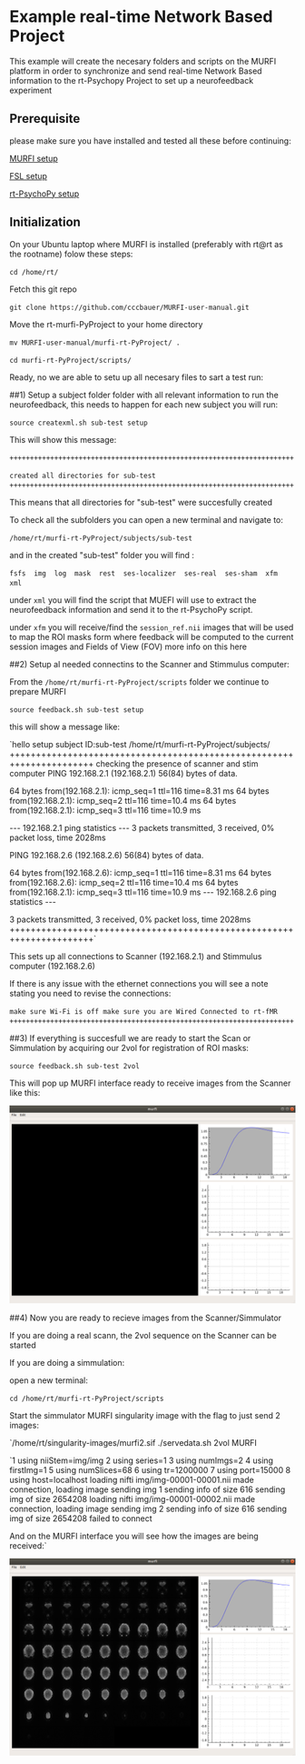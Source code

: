 # Example real-time Network Based Project

This example will create the necesary folders and scripts on the MURFI platform in order to synchronize and send real-time Network Based information to the 
rt-Psychopy Project to set up a neurofeedback experiment

## Prerequisite 

please make sure you have installed and tested all these before continuing:

[MURFI setup](https://github.com/cccbauer/MURFI-user-manual/blob/main/murfi-setup.md)

[FSL setup](https://github.com/cccbauer/MURFI-user-manual/blob/main/fsl-setup.md)

[rt-PsychoPy setup](https://github.com/cccbauer/MURFI-user-manual/blob/main/rt-PsychoPy/README.md)

## Initialization

On your Ubuntu laptop where MURFI is installed (preferably with rt@rt as the rootname) folow these steps:

`cd /home/rt/`

Fetch this git repo

`git clone https://github.com/cccbauer/MURFI-user-manual.git`

Move the rt-murfi-PyProject to your home directory

`mv MURFI-user-manual/murfi-rt-PyProject/ .`

`cd murfi-rt-PyProject/scripts/`

Ready, no we are able to setu up all necesary files to sart a test run:

##1) Setup a subject folder folder with all relevant information to run the neurofeedback, this needs to happen for each new subject you will run:

`source createxml.sh sub-test setup`

This will show this message:

`++++++++++++++++++++++++++++++++++++++++++++++++++++++++++++++++++++++`

`created all directories for sub-test`
`++++++++++++++++++++++++++++++++++++++++++++++++++++++++++++++++++++++`

This means that all directories for "sub-test" were succesfully created

To check all the subfolders you can open a new terminal and navigate to:

`/home/rt/murfi-rt-PyProject/subjects/sub-test`

and in the created "sub-test" folder you will find :

`fsfs  img  log  mask  rest  ses-localizer  ses-real  ses-sham  xfm  xml`

under `xml` you will find the script that MUEFI will use to extract the neurofeedback information and send it to the rt-PsychoPy script.

under `xfm` you will receive/find the `session_ref.nii` images that will be used to map the ROI masks form where feedback will be computed to the current session images and Fields of View (FOV)
more info on this here

##2) Setup al needed connectins to the Scanner and Stimmulus computer:

From the `/home/rt/murfi-rt-PyProject/scripts` folder we continue to prepare MURFI

`source feedback.sh sub-test setup`

this will show a message like:

 `hello
setup
subject ID:sub-test
/home/rt/murfi-rt-PyProject/subjects/
++++++++++++++++++++++++++++++++++++++++++++++++++++++++++++++++++++++
checking the presence of scanner and stim computer
PING 192.168.2.1 (192.168.2.1) 56(84) bytes of data.

64 bytes from(192.168.2.1): icmp_seq=1 ttl=116 time=8.31 ms
64 bytes from(192.168.2.1): icmp_seq=2 ttl=116 time=10.4 ms
64 bytes from(192.168.2.1): icmp_seq=3 ttl=116 time=10.9 ms

--- 192.168.2.1 ping statistics ---
3 packets transmitted, 3 received, 0% packet loss, time 2028ms

PING 192.168.2.6 (192.168.2.6) 56(84) bytes of data.


64 bytes from(192.168.2.6): icmp_seq=1 ttl=116 time=8.31 ms
64 bytes from(192.168.2.6): icmp_seq=2 ttl=116 time=10.4 ms
64 bytes from(192.168.2.1): icmp_seq=3 ttl=116 time=10.9 ms
--- 192.168.2.6 ping statistics ---

3 packets transmitted, 3 received, 0% packet loss, time 2028ms
++++++++++++++++++++++++++++++++++++++++++++++++++++++++++++++++++++++`

This sets up all connections to Scanner (192.168.2.1) and Stimmulus computer (192.168.2.6)

If there is any issue with the ethernet connections you will see a note stating you need to revise the connections:


`make sure Wi-Fi is off
make sure you are Wired Connected to rt-fMR
++++++++++++++++++++++++++++++++++++++++++++++++++++++++++++++++++++++`


##3) If everything is succesfull we are ready to start the Scan or Simmulation by acquiring our 2vol for registration of ROI masks:

`source feedback.sh sub-test 2vol`

This will pop up MURFI interface ready to receive images from the Scanner like this:


![alt text](https://github.com/cccbauer/MURFI-user-manual/blob/main/png/2vol.png?raw=true)


##4) Now you are ready to recieve images from the Scanner/Simmulator

If you are doing a real scann, the 2vol sequence on the Scanner can be started

If you are doing a simmulation:

open a new terminal:

`cd /home/rt/murfi-rt-PyProject/scripts`

Start the simmulator MURFI singularity image with the flag to just send 2 images:

`/home/rt/singularity-images/murfi2.sif ./servedata.sh 2vol MURFI

`1 using niiStem=img/img
2 using series=1
3 using numImgs=2
4 using firstImg=1
5 using numSlices=68
6 using tr=1200000
7 using port=15000
8 using host=localhost
loading nifti img/img-00001-00001.nii
made connection, loading image
sending img  1
sending info of size 616
sending img of size 2654208
loading nifti img/img-00001-00002.nii
made connection, loading image
sending img  2
sending info of size 616
sending img of size 2654208
failed to connect

And on the MURFI interface you will see how the images are being received:`

![alt text](https://github.com/cccbauer/MURFI-user-manual/blob/main/png/2vol_recived.png?raw=true)































